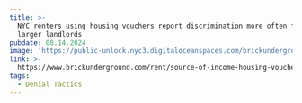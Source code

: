 ```yaml
---
title: >-
  NYC renters using housing vouchers report discrimination more often from
  larger landlords
pubdate: 08.14.2024
image: 'https://public-unlock.nyc3.digitaloceanspaces.com/brickundergroundlogo2.png'
link: >-
  https://www.brickunderground.com/rent/source-of-income-housing-voucher-discrimination-report-unlock-nyc
tags:
  - Denial Tactics
---
```


